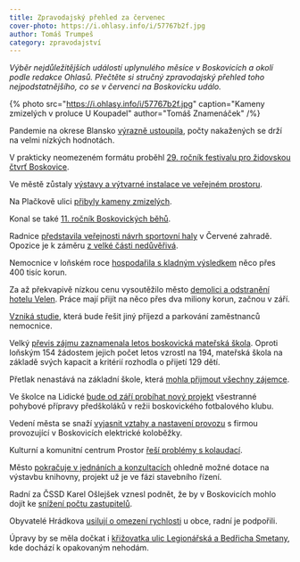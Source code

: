 ```yaml
---
title: Zpravodajský přehled za červenec
cover-photo: https://i.ohlasy.info/i/57767b2f.jpg
author: Tomáš Trumpeš
category: zpravodajství
---
```


*Výběr nejdůležitějších událostí uplynulého měsíce v Boskovicích a okolí podle redakce Ohlasů. Přečtěte si stručný zpravodajský přehled toho nejpodstatnějšího, co se v červenci na Boskovicku událo.*

{% photo src="https://i.ohlasy.info/i/57767b2f.jpg" caption="Kameny zmizelých v proluce U Koupadel" author="Tomáš Znamenáček" /%}

Pandemie na okrese Blansko [výrazně ustoupila](https://ohlasy.info/clanky/2021/07/pandemicka-situace.html), počty nakažených se drží na velmi nízkých hodnotách.

V prakticky neomezeném formátu proběhl [29\. ročník festivalu pro židovskou čtvrť Boskovice](https://www.facebook.com/media/set/?vanity=ohlasy&set=a.4062623397125078).

Ve městě zůstaly [výstavy a výtvarné instalace ve veřejném prostoru](https://ohlasy.info/clanky/2021/07/festivalove-vystavy.html).

Na Plačkově ulici [přibyly kameny zmizelých](https://boskovice.cz/na-plackove-ulici-pribyly-kameny-zmizelych/d-42216).

Konal se také [11\. ročník Boskovických běhů](https://boskovice.cz/11-boskovicke-behy/d-42191).

Radnice [představila veřejnosti návrh sportovní haly](https://ohlasy.info/clanky/2021/07/predstaveni-haly.html) v Červené zahradě. Opozice je k záměru [z velké části nedůvěřivá](https://ohlasy.info/clanky/2021/07/anketa-opozice.html).

Nemocnice v loňském roce [hospodařila s kladným výsledkem](https://ohlasy.info/clanky/2021/07/z-radnice.html) něco přes 400 tisíc korun.

Za až překvapivě nízkou cenu vysoutěžilo město [demolici a odstranění hotelu Velen](https://ohlasy.info/clanky/2021/07/z-radnice.html). Práce mají přijít na něco přes dva miliony korun, začnou v září.

[Vzniká studie](https://ohlasy.info/clanky/2021/07/z-radnice.html), která bude řešit jiný příjezd a parkování zaměstnanců nemocnice.

Velký [převis zájmu zaznamenala letos boskovická mateřská škola](https://ohlasy.info/clanky/2021/07/z-radnice.html). Oproti loňským 154 žádostem jejich počet letos vzrostl na 194, mateřská škola na základě svých kapacit a kritérií rozhodla o přijetí 129 dětí.

Přetlak nenastává na základní škole, která [mohla přijmout všechny zájemce](https://ohlasy.info/clanky/2021/07/z-radnice.html).

Ve školce na Lidické [bude od září probíhat nový projekt](https://ohlasy.info/clanky/2021/07/z-radnice.html) všestranné pohybové přípravy předškoláků v režii boskovického fotbalového klubu.

Vedení města se snaží [vyjasnit vztahy a nastavení provozu](https://ohlasy.info/clanky/2021/07/z-radnice.html) s firmou provozující v Boskovicích elektrické koloběžky.

Kulturní a komunitní centrum Prostor [řeší problémy s kolaudací](https://ohlasy.info/clanky/2021/07/kolaudace-prostor.html).

Město [pokračuje v jednáních a konzultacích](https://ohlasy.info/clanky/2021/07/z-radnice.html) ohledně možné dotace na výstavbu knihovny, projekt už je ve fázi stavebního řízení.

Radní za ČSSD Karel Ošlejšek vznesl podnět, že by v Boskovicích mohlo dojít ke [snížení počtu zastupitelů](https://ohlasy.info/clanky/2021/07/z-radnice.html).

Obyvatelé Hrádkova [usilují o omezení rychlosti](https://ohlasy.info/clanky/2021/07/z-radnice.html) u obce, radní je podpořili.

Úpravy by se měla dočkat i [křižovatka ulic Legionářská a Bedřicha Smetany](https://ohlasy.info/clanky/2021/07/z-radnice.html), kde dochází k opakovaným nehodám.